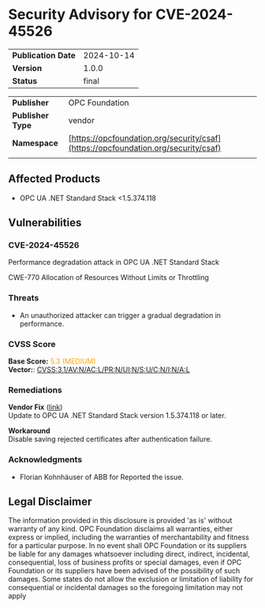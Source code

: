 # Security Advisory for CVE-2024-45526

|||
|---|---|
|**Publication Date**|2024-10-14|
|**Version**|1.0.0|
|**Status**|final|

|||
|---|---|
|**Publisher**|OPC Foundation|
|**Publisher Type**|vendor|
|**Namespace**|[https://opcfoundation.org/security/csaf](https://opcfoundation.org/security/csaf)|
|||

## Affected Products

- OPC UA .NET Standard Stack <1.5.374.118

## Vulnerabilities
### CVE-2024-45526
Performance degradation attack in OPC UA .NET Standard Stack  

CWE-770 Allocation of Resources Without Limits or Throttling  

### Threats
- An unauthorized attacker can trigger a gradual degradation in performance.

### CVSS Score
**Base Score:** <span style='color:orange'>5.3 (MEDIUM)</span>  
**Vector:**: [CVSS:3.1/AV:N/AC:L/PR:N/UI:N/S:U/C:N/I:N/A:L](https://www.first.org/cvss/calculator/3-1#CVSS:3.1/AV:N/AC:L/PR:N/UI:N/S:U/C:N/I:N/A:L)  

### Remediations
**Vendor Fix** ([link](https://github.com/OPCFoundation/UA-.NETStandard/releases/tag/1.5.374.118))  
Update to OPC UA .NET Standard Stack version 1.5.374.118 or later.  
  
**Workaround**  
Disable saving rejected certificates after authentication failure.  
  

### Acknowledgments
- Florian Kohnhäuser of ABB for Reported the issue.

##  Legal Disclaimer

The information provided in this disclosure is provided 'as is' without warranty of any kind. OPC Foundation disclaims all warranties, either express or implied, including the warranties of merchantability and fitness for a particular purpose. In no event shall OPC Foundation or its suppliers be liable for any damages whatsoever including direct, indirect, incidental, consequential, loss of business profits or special damages, even if OPC Foundation or its suppliers have been advised of the possibility of such damages. Some states do not allow the exclusion or limitation of liability for consequential or incidental damages so the foregoing limitation may not apply
